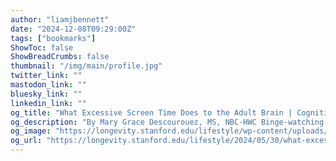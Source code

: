 ```yaml
---
author: "liamjbennett"
date: "2024-12-08T09:29:00Z"
tags: ["bookmarks"]
ShowToc: false
ShowBreadCrumbs: false
thumbnail: "/img/main/profile.jpg"
twitter_link: ""
mastodon_link: ""
bluesky_link: ""
linkedin_link: ""
og_title: "What Excessive Screen Time Does to the Adult Brain | Cognitive Enhancement"
og_description: "By Mary Grace Descourouez, MS, NBC-HWC Binge-watching television, watching YouTube videos for hours, or scrolling on your phone every morning may seem harmless, but research shows that too much screen time may be detrimental to your health. We know children&#8217;s brains are affected by spending too much time glued to their cell phones, however research shows that [&hellip;]"
og_image: "https://longevity.stanford.edu/lifestyle/wp-content/uploads/sites/31/2024/05/Social-Med-POM.png"
og_url: "https://longevity.stanford.edu/lifestyle/2024/05/30/what-excessive-screen-time-does-to-the-adult-brain/"
---
```

